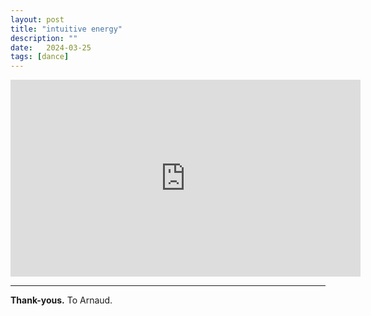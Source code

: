 ```yaml
---
layout: post
title: "intuitive energy"
description: ""
date:   2024-03-25
tags: [dance]
---
```


<iframe width="560" height="315" src="https://www.youtube-nocookie.com/embed/lMOOqQQp-EY?si=2LmDVyrwBloJk9Bh" frameborder="0" allowfullscreen></iframe>

---

**Thank-yous.** To Arnaud.